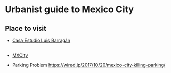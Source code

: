 # Urbanist guide to Mexico City

## Place to visit

- [Casa Estudio Luis Barragán](http://www.casaluisbarragan.org/)

##

- [MXCity](https://mxcity.mx/)

- Parking Problem
  https://wired.jp/2017/10/20/mexico-city-killing-parking/

##
